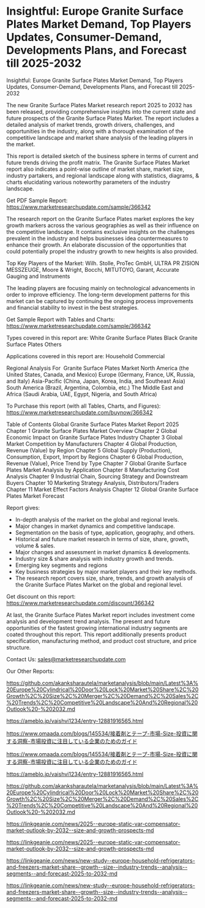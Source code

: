 # Insightful: Europe Granite Surface Plates Market Demand, Top Players Updates, Consumer-Demand, Developments Plans, and Forecast till 2025-2032

Insightful: Europe Granite Surface Plates Market Demand, Top Players Updates, Consumer-Demand, Developments Plans, and Forecast till 2025-2032

The new Granite Surface Plates Market research report 2025 to 2032 has been released, providing comprehensive insights into the current state and future prospects of the Granite Surface Plates Market. The report includes a detailed analysis of market trends, growth drivers, challenges, and opportunities in the industry, along with a thorough examination of the competitive landscape and market share analysis of the leading players in the market.

This report is detailed sketch of the business sphere in terms of current and future trends driving the profit matrix. The Granite Surface Plates Market report also indicates a point-wise outline of market share, market size, industry partakers, and regional landscape along with statistics, diagrams, & charts elucidating various noteworthy parameters of the industry landscape.

Get PDF Sample Report: https://www.marketresearchupdate.com/sample/366342

The research report on the Granite Surface Plates market explores the key growth markers across the various geographies as well as their influence on the competitive landscape. It contains exclusive insights on the challenges prevalent in the industry and helps businesses idea countermeasures to enhance their growth. An elaborate discussion of the opportunities that could potentially propel the industry growth to new heights is also provided.

Top Key Players of the Market:
Wilh. Stolle, ProTec GmbH, ULTRA PR ZISION MESSZEUGE, Moore & Wright, Bocchi, MITUTOYO, Garant, Accurate Gauging and Instruments


The leading players are focusing mainly on technological advancements in order to improve efficiency. The long-term development patterns for this market can be captured by continuing the ongoing process improvements and financial stability to invest in the best strategies.

Get Sample Report with Tables and Charts: https://www.marketresearchupdate.com/sample/366342

Types covered in this report are:
White Granite Surface Plates
Black Granite Surface Plates
Others


Applications covered in this report are:
Household
Commercial


Regional Analysis For  Granite Surface Plates Market
North America (the United States, Canada, and Mexico)
Europe (Germany, France, UK, Russia, and Italy)
Asia-Pacific (China, Japan, Korea, India, and Southeast Asia)
South America (Brazil, Argentina, Colombia, etc.)
The Middle East and Africa (Saudi Arabia, UAE, Egypt, Nigeria, and South Africa)

To Purchase this report (with all Tables, Charts, and Figures): https://www.marketresearchupdate.com/buynow/366342

Table of Contents
Global Granite Surface Plates Market Report 2025
Chapter 1 Granite Surface Plates Market Overview
Chapter 2 Global Economic Impact on Granite Surface Plates Industry
Chapter 3 Global Market Competition by Manufacturers
Chapter 4 Global Production, Revenue (Value) by Region
Chapter 5 Global Supply (Production), Consumption, Export, Import by Regions
Chapter 6 Global Production, Revenue (Value), Price Trend by Type
Chapter 7 Global Granite Surface Plates Market Analysis by Application
Chapter 8 Manufacturing Cost Analysis
Chapter 9 Industrial Chain, Sourcing Strategy and Downstream Buyers
Chapter 10 Marketing Strategy Analysis, Distributors/Traders
Chapter 11 Market Effect Factors Analysis
Chapter 12 Global Granite Surface Plates Market Forecast

Report gives:

- In-depth analysis of the market on the global and regional levels.
- Major changes in market dynamics and competitive landscape.
- Segmentation on the basis of type, application, geography, and others.
- Historical and future market research in terms of size, share, growth, volume & sales.
- Major changes and assessment in market dynamics & developments.
- Industry size & share analysis with industry growth and trends.
- Emerging key segments and regions
- Key business strategies by major market players and their key methods.
- The research report covers size, share, trends, and growth analysis of the Granite Surface Plates Market on the global and regional level.

Get discount on this report: https://www.marketresearchupdate.com/discount/366342

At last, the Granite Surface Plates Market report includes investment come analysis and development trend analysis. The present and future opportunities of the fastest growing international industry segments are coated throughout this report. This report additionally presents product specification, manufacturing method, and product cost structure, and price structure.

Contact Us:
sales@marketresearchupdate.com

Our Other Reports:

https://github.com/akanksharautela/marketanalysis/blob/main/Latest%3A%20Europe%20Cylindrical%20Door%20Lock%20Market%20Share%2C%20Growth%2C%20Size%2C%20Merger%2C%20Demand%2C%20Sales%2C%20Trends%2C%20Competitive%20Landscape%20And%20Regional%20Outlook%20-%202032.md

https://ameblo.jp/vaishvi1234/entry-12881916565.html

https://www.omaada.com/blogs/145534/接着剤とテープ-市場-Size-投資に関する洞察-市場投資に注目している企業のためのガイド

https://www.omaada.com/blogs/145534/接着剤とテープ-市場-Size-投資に関する洞察-市場投資に注目している企業のためのガイド

https://ameblo.jp/vaishvi1234/entry-12881916565.html

https://github.com/akanksharautela/marketanalysis/blob/main/Latest%3A%20Europe%20Cylindrical%20Door%20Lock%20Market%20Share%2C%20Growth%2C%20Size%2C%20Merger%2C%20Demand%2C%20Sales%2C%20Trends%2C%20Competitive%20Landscape%20And%20Regional%20Outlook%20-%202032.md

https://linkgeanie.com/news/2025--europe-static-var-compensator-market-outlook-by-2032--size-and-growth-prospects-md

https://linkgeanie.com/news/2025--europe-static-var-compensator-market-outlook-by-2032--size-and-growth-prospects-md

https://linkgeanie.com/news/new-study--europe-household-refrigerators-and-freezers-market-share--growth--size--industry-trends--analysis--segments--and-forecast-2025-to-2032-md

https://linkgeanie.com/news/new-study--europe-household-refrigerators-and-freezers-market-share--growth--size--industry-trends--analysis--segments--and-forecast-2025-to-2032-md
